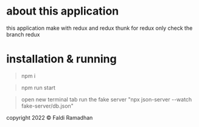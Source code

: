 # about this application

this application make with redux and redux thunk for redux only check the branch redux 

# installation & running

> npm i

> npm run start 

> open new terminal tab run the fake server "npx json-server --watch fake-server/db.json"

<p> copyright 2022 &copy; Faldi Ramadhan  </p> 